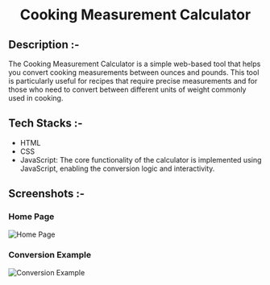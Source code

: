 # <p align="center">Cooking Measurement Calculator</p>

## Description :-
The Cooking Measurement Calculator is a simple web-based tool that helps you convert cooking measurements between ounces and pounds. This tool is particularly useful for recipes that require precise measurements and for those who need to convert between different units of weight commonly used in cooking.

## Tech Stacks :-
- HTML
- CSS
- JavaScript: The core functionality of the calculator is implemented using JavaScript, enabling the conversion logic and interactivity.

## Screenshots :-
### Home Page
![Home Page](screenshots/homepage.png)

### Conversion Example
![Conversion Example](screenshots/conversion.png)
